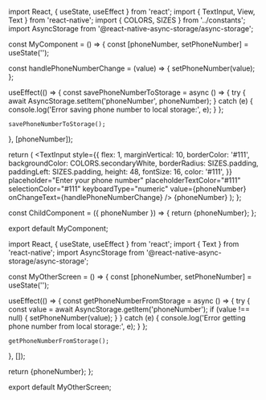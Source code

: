 
import React, { useState, useEffect } from 'react';
import { TextInput, View, Text } from 'react-native';
import { COLORS, SIZES } from '../constants';
import AsyncStorage from '@react-native-async-storage/async-storage';

const MyComponent = () => {
  const [phoneNumber, setPhoneNumber] = useState('');

  const handlePhoneNumberChange = (value) => {
    setPhoneNumber(value);
  };

  useEffect(() => {
    const savePhoneNumberToStorage = async () => {
      try {
        await AsyncStorage.setItem('phoneNumber', phoneNumber);
      } catch (e) {
        console.log('Error saving phone number to local storage:', e);
      }
    };

    savePhoneNumberToStorage();
  }, [phoneNumber]);

  return (
    <View>
      <TextInput
        style={{
          flex: 1,
          marginVertical: 10,
          borderColor: '#111',
          backgroundColor: COLORS.secondaryWhite,
          borderRadius: SIZES.padding,
          paddingLeft: SIZES.padding,
          height: 48,
          fontSize: 16,
          color: '#111',
        }}
        placeholder="Enter your phone number"
        placeholderTextColor="#111"
        selectionColor="#111"
        keyboardType="numeric"
        value={phoneNumber}
        onChangeText={handlePhoneNumberChange}
      />
      <Text>{phoneNumber}</Text>
      <ChildComponent phoneNumber={phoneNumber} />
    </View>
  );
};

const ChildComponent = ({ phoneNumber }) => {
  return <Text>{phoneNumber}</Text>;
};

export default MyComponent;


import React, { useState, useEffect } from 'react';
import { Text } from 'react-native';
import AsyncStorage from '@react-native-async-storage/async-storage';

const MyOtherScreen = () => {
  const [phoneNumber, setPhoneNumber] = useState('');

  useEffect(() => {
    const getPhoneNumberFromStorage = async () => {
      try {
        const value = await AsyncStorage.getItem('phoneNumber');
        if (value !== null) {
          setPhoneNumber(value);
        }
      } catch (e) {
        console.log('Error getting phone number from local storage:', e);
      }
    };

    getPhoneNumberFromStorage();
  }, []);

  return <Text>{phoneNumber}</Text>;
};

export default MyOtherScreen;